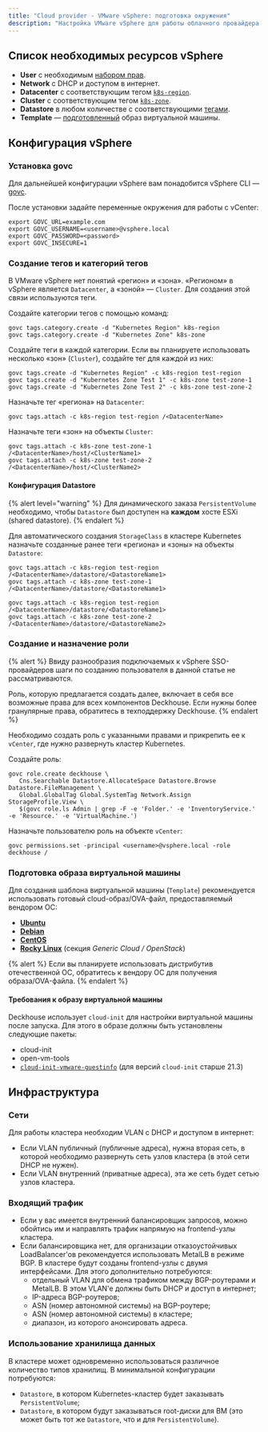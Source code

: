 ```yaml
---
title: "Cloud provider - VMware vSphere: подготовка окружения"
description: "Настройка VMware vSphere для работы облачного провайдера Deckhouse."
---
```


<!-- АВТОР! Не забудь актуализировать getting started, если это необходимо -->

## Список необходимых ресурсов vSphere

* **User** с необходимым [набором прав](#создание-и-назначение-роли).
* **Network** с DHCP и доступом в интернет.
* **Datacenter** с соответствующим тегом [`k8s-region`](#создание-тегов-и-категорий-тегов).
* **Cluster** с соответствующим тегом [`k8s-zone`](#создание-тегов-и-категорий-тегов).
* **Datastore** в любом количестве с соответствующими [тегами](#конфигурация-datastore).
* **Template** — [подготовленный](#подготовка-образа-виртуальной-машины) образ виртуальной машины.

## Конфигурация vSphere

### Установка govc

Для дальнейшей конфигурации vSphere вам понадобится vSphere CLI — [govc](https://github.com/vmware/govmomi/tree/master/govc#installation).

После установки задайте переменные окружения для работы с vCenter:

```shell
export GOVC_URL=example.com
export GOVC_USERNAME=<username>@vsphere.local
export GOVC_PASSWORD=<password>
export GOVC_INSECURE=1
```

### Создание тегов и категорий тегов

В VMware vSphere нет понятий «регион» и «зона». «Регионом» в vSphere является `Datacenter`, а «зоной» — `Cluster`. Для создания этой связи используются теги.

Создайте категории тегов с помощью команд:

```shell
govc tags.category.create -d "Kubernetes Region" k8s-region
govc tags.category.create -d "Kubernetes Zone" k8s-zone
```

Создайте теги в каждой категории. Если вы планируете использовать несколько «зон» (`Cluster`), создайте тег для каждой из них:

```shell
govc tags.create -d "Kubernetes Region" -c k8s-region test-region
govc tags.create -d "Kubernetes Zone Test 1" -c k8s-zone test-zone-1
govc tags.create -d "Kubernetes Zone Test 2" -c k8s-zone test-zone-2
```

Назначьте тег «региона» на `Datacenter`:

```shell
govc tags.attach -c k8s-region test-region /<DatacenterName>
```

Назначьте теги «зон» на объекты `Cluster`:

```shell
govc tags.attach -c k8s-zone test-zone-1 /<DatacenterName>/host/<ClusterName1>
govc tags.attach -c k8s-zone test-zone-2 /<DatacenterName>/host/<ClusterName2>
```

#### Конфигурация Datastore

{% alert level="warning" %}
Для динамического заказа `PersistentVolume` необходимо, чтобы `Datastore` был доступен на **каждом** хосте ESXi (shared datastore).
{% endalert %}

Для автоматического создания `StorageClass` в кластере Kubernetes назначьте созданные ранее теги «региона» и «зоны» на объекты `Datastore`:

```shell
govc tags.attach -c k8s-region test-region /<DatacenterName>/datastore/<DatastoreName1>
govc tags.attach -c k8s-zone test-zone-1 /<DatacenterName>/datastore/<DatastoreName1>

govc tags.attach -c k8s-region test-region /<DatacenterName>/datastore/<DatastoreName1>
govc tags.attach -c k8s-zone test-zone-2 /<DatacenterName>/datastore/<DatastoreName2>
```

### Создание и назначение роли

{% alert %}
Ввиду разнообразия подключаемых к vSphere SSO-провайдеров шаги по созданию пользователя в данной статье не рассматриваются.

Роль, которую предлагается создать далее, включает в себя все возможные права для всех компонентов Deckhouse.
Если нужны более гранулярные права, обратитесь в техподдержку Deckhouse.
{% endalert %}

Необходимо создать роль с указанными правами и прикрепить ее к `vCenter`, где нужно развернуть кластер Kubernetes.

Создайте роль:

```shell
govc role.create deckhouse \
   Cns.Searchable Datastore.AllocateSpace Datastore.Browse Datastore.FileManagement \
   Global.GlobalTag Global.SystemTag Network.Assign StorageProfile.View \
   $(govc role.ls Admin | grep -F -e 'Folder.' -e 'InventoryService.' -e 'Resource.' -e 'VirtualMachine.')
```

Назначьте пользователю роль на объекте `vCenter`:

```shell
govc permissions.set -principal <username>@vsphere.local -role deckhouse /
```

### Подготовка образа виртуальной машины

Для создания шаблона виртуальной машины (`Template`) рекомендуется использовать готовый cloud-образ/OVA-файл, предоставляемый вендором ОС:

* [**Ubuntu**](https://cloud-images.ubuntu.com/)
* [**Debian**](https://cloud.debian.org/images/cloud/)
* [**CentOS**](https://cloud.centos.org/)
* [**Rocky Linux**](https://rockylinux.org/alternative-images/) (секция *Generic Cloud / OpenStack*)

{% alert %}
Если вы планируете использовать дистрибутив отечественной ОС, обратитесь к вендору ОС для получения образа/OVA-файла.
{% endalert %}

#### Требования к образу виртуальной машины

Deckhouse использует `cloud-init` для настройки виртуальной машины после запуска. Для этого в образе должны быть установлены следующие пакеты:

* cloud-init
* open-vm-tools
* [`cloud-init-vmware-guestinfo`](https://github.com/vmware-archive/cloud-init-vmware-guestinfo#installation) (для версий `cloud-init` старше 21.3)

## Инфраструктура

### Сети

Для работы кластера необходим VLAN с DHCP и доступом в интернет:
* Если VLAN публичный (публичные адреса), нужна вторая сеть, в которой необходимо развернуть сеть узлов кластера (в этой сети DHCP не нужен).
* Если VLAN внутренний (приватные адреса), эта же сеть будет сетью узлов кластера.

### Входящий трафик

* Если у вас имеется внутренний балансировщик запросов, можно обойтись им и направлять трафик напрямую на frontend-узлы кластера.
* Если балансировщика нет, для организации отказоустойчивых LoadBalancer'ов рекомендуется использовать MetalLB в режиме BGP. В кластере будут созданы frontend-узлы с двумя интерфейсами. Для этого дополнительно потребуются:
  * отдельный VLAN для обмена трафиком между BGP-роутерами и MetalLB. В этом VLAN'e должны быть DHCP и доступ в интернет;
  * IP-адреса BGP-роутеров;
  * ASN (номер автономной системы) на BGP-роутере;
  * ASN (номер автономной системы) в кластере;
  * диапазон, из которого анонсировать адреса.

### Использование хранилища данных

В кластере может одновременно использоваться различное количество типов хранилищ. В минимальной конфигурации потребуются:
* `Datastore`, в котором Kubernetes-кластер будет заказывать `PersistentVolume`;
* `Datastore`, в котором будут заказываться root-диски для ВМ (это может быть тот же `Datastore`, что и для `PersistentVolume`).
